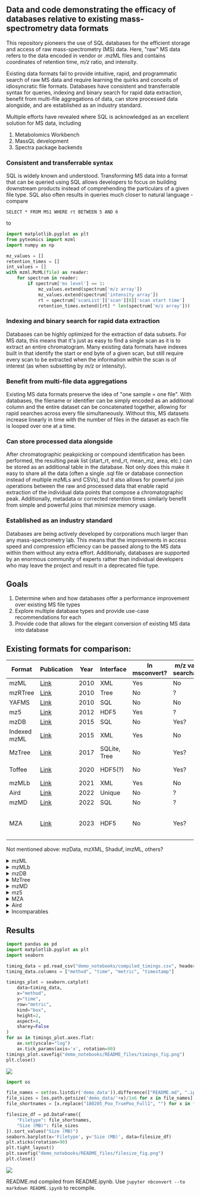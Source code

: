 ## Data and code demonstrating the efficacy of databases relative to existing mass-spectrometry data formats

This repository pioneers the use of SQL databases for the efficient storage and access of raw
mass-spectrometry (MS) data. Here, "raw" MS data refers to the data encoded in vendor or .mzML files and contains
coordinates of retention time, *m/z* ratio, and intensity.

Existing data formats fail to provide intuitive, rapid, and programmatic search of raw MS data and require learning
the quirks and conceits of idiosyncratic file formats. Databases have
consistent and transferrable syntax for queries, indexing and binary search for rapid data extraction,
benefit from multi-file aggregations of data, can store processed data alongside, and are established as an industry standard.

Multiple efforts have revealed where SQL is acknowledged as an excellent solution for MS data, including

  1. Metabolomics Workbench
  2. MassQL development
  3. Spectra package backends

### Consistent and transferrable syntax

SQL is widely known and understood. Transforming MS data into a format that can be queried using SQL allows
developers to focus on building downstream products instead of comprehending the particulars of a given
file type. SQL also often results in queries much closer to natural language - compare 

```SELECT * FROM MS1 WHERE rt BETWEEN 5 AND 6```

to

```python
import matplotlib.pyplot as plt
from pyteomics import mzml
import numpy as np

mz_values = []
retention_times = []
int_values = []
with mzml.MzML(file) as reader:
    for spectrum in reader:
        if spectrum['ms level'] == 1:
            mz_values.extend(spectrum['m/z array'])
            mz_values.extend(spectrum['intensity array'])
            rt = spectrum['scanList']['scan'][0]['scan start time']
            retention_times.extend([rt] * len(spectrum['m/z array']))
```

### Indexing and binary search for rapid data extraction

Databases can be highly optimized for the extraction of data subsets. For MS data, this means that
it's just as easy to find a single scan as it is to extract an entire chromatogram. Many existing
data formats have indexes built in that identify the start or end byte of a given scan, but still
require every scan to be extracted when the information *within* the scan is of interest (as when
subsetting by *m/z* or intensity).

### Benefit from multi-file data aggregations

Existing MS data formats preserve the idea of "one sample = one file". With databases, the filename or
identifier can be simply encoded as an additional column and the entire dataset can be concatenated
together, allowing for rapid searches across every file simultaneously. Without this, MS datasets
increase linearly in time with the number of files in the dataset as each file is looped over
one at a time.

### Can store processed data alongside

After chromatographic peakpicking or compound identification has been performed, the resulting
peak list (start_rt, end_rt, mean_mz, area, etc.) can be stored as an additional table in the
database. Not only does this make it easy to share all the data (often a single .sql file or 
database connection instead of multiple mzMLs and CSVs), but it also allows for powerful
join operations between the raw and processed data that enable rapid extraction of the
individual data points that compose a chromatographic peak. Additionally, metadata or corrected
retention times similarly benefit from simple and powerful joins that minimize memory usage.

### Established as an industry standard

Databases are being actively developed by corporations much larger than any mass-spectrometry lab. This
means that the improvements in access speed and compression efficiency can be passed along to the MS
data within them without any extra effort. Additionally, databases are supported by an enormous community
of experts rather than individual developers who may leave the project and result in a deprecated file type.

## Goals

1. Determine when and how databases offer a performance improvement over existing MS file types
2. Explore multiple database types and provide use-case recommendations for each
3. Provide code that allows for the elegant conversion of existing MS data into database

## Existing formats for comparison:

| Format | Publication | Year | Interface | In msconvert? | m/z values searchable? | Written/examples in | Notes |
| --- | --- | --- | --- | --- | --- | --- | ---
| mzML | [Link](https://www.mcponline.org/article/S1535-9476(20)31387-6/fulltext) | 2010 | XML | Yes | No | Many | |
| mzRTree | [Link](https://dx.doi.org/10.1016/j.jprot.2010.02.006) | 2010 | Tree | No | ? | Java | |
| YAFMS | [Link](https://dx.doi.org/10.1016/j.jasms.2010.06.014) | 2010 | SQL | No | No | C# | Deprecated? |
| mz5 | [Link](https://dx.doi.org/10.1074/mcp.O111.011379) | 2012 | HDF5 | Yes | ? | ? | |
| mzDB | [Link](https://dx.doi.org/10.1074/mcp.O114.039115) | 2015 | SQL | No | Yes? | Java, C++ | |
| Indexed mzML | [Link](https://dx.doi.org/10.1371/journal.pone.0125108) | 2015 | XML | Yes | No | C++, Python | |
| MzTree | [Link](https://dx.doi.org/10.1371/journal.pone.0188059) | 2017 | SQLite, Tree | No | Yes? | Java | |
| Toffee | [Link](https://dx.doi.org/10.1038/s41598-020-65015-y) | 2020 | HDF5(?) | No | Yes? | Python | Only for TOF data? |
| mzMLb | [Link](https://dx.doi.org/10.1021/acs.jproteome.0c00192) | 2021 | XML | Yes | No | Python | |
| Aird | [Link](https://dx.doi.org/10.1186/s12859-021-04490-0) | 2022 | Unique | No | ? | C# | |
| mzMD | [Link](https://dx.doi.org/10.1093/bioinformatics/btac098) | 2022 | SQL | No | ? | Java | |
| MZA | [Link](https://dx.doi.org/10.1021/acs.jproteome.2c00313) | 2023 | HDF5 | No | Yes? | Python | Separate Python package [here](https://dx.doi.org/10.1021/acs.analchem.3c01653)

Not mentioned above: mzData, mzXML, Shaduf, imzML, others?

<details>

<summary>mzML</summary>

Lots of different ways to get data out of mzMLs, including 3 dedicated Python libraries I've discovered:

  - pyteomics
  - pymzml
  - pyopenms: Wrapper around a bunch of C code to do things
      - Has multiple methods of accessing mz/rt chunks

I can't seem to get the indexed version working, at least in such a way that speeds up spectrum access. It feels like something along the lines of the below code should work (for pyteomics), but returns strange errors. 

```python
file_data=mzml.PreIndexedMzML("demo_data/180205_Poo_TruePoo_Full1_idx.mzML")
file_data=file_data.build_byte_index()
```

I also can't tell if something similar is implemented in the other libraries. Also, it may be that the other libraries just handle indexing automagically.

</details>

<details>

<summary>mzMLb</summary>


Seems to only be implemented in pyteomics? Double check this later.

</details>

<details>

<summary>mzDB</summary>


Creation is pretty straightforward via the raw2mzDB.exe tool but we can't really figure out how to access the data. Package code exists (the original developers have a Python (and R) port of some Rust code but have responded saying that the [rt/mz range extraction isn't yet supported](https://github.com/mzdb/mzdb-rs/issues/3) and hasn't been [since Johannes asked about it in 2018?](https://github.com/mzdb/rmzdb/issues/3). Developer seems responsive but just overwhelmed. R-specific rmzdb package (not to be confused with the rmzdb port of the Rust code) hasn't been touched in 5 years, the Rust/Python/R hasn't been updated in one and a half.

Someone else [wrote a Python package for mzDB access](https://github.com/jerkos/pymzdb) (annoyingly, named the same as the dev Rust port) which has all the associated functions but it's 9 years old and I haven't gotten the chance to give it a try yet and the README is sparse.

Dev version of pymzdb: 8 commits total, 2 years ago

Other version of pymzdb: 10 commits total, 9 years ago

</details>

<details>

<summary>MzTree</summary>

In the sole Github issue that exists for this, the developer says "MZTree is not a format like, say, mzML or .raw. It is a storage and retrieval system." Frankly, I don't understand what this means - the data's gotta be stored somewhere and the article certainly makes it sound like it's a method for storing the data for rapid access. After following the instructions on the Github for installation and compilation with Apache Maven, I'm able to access msViz (`java -jar MZTree/msDataServer/msDataServer-1.0.jar`) and convert mzMLs to mzTree files (and the mzTree-points extra) but can't figure out how to query the server. Running `ifconfig` in WSL (where I installed msViz) gave me the IP address to use (172.27.178.175) which, combined with the port number specified in the application let me open a client with Chrome. I then tried to guess at the parameters but got a 500 internal server error with `http://172.27.178.175:4567/api/v2/getpoints?mzmin=118.08&mzmax=118.10&rtmin=0&rtmax=100`. Instead, I needed to specify numpoints as well so `http://172.27.178.175:4567/api/v2/getpoints?mzmin=118.08&mzmax=118.10&rtmin=0&rtmax=10&numpoints=0` returns the expected data.

8 commits in the repo, last one 7 years ago.

</details>

<details>

<summary>mzMD</summary>

Basically a port of MzTree with some upgrades to the visualization system, so results should be comparable. Their Github is just a pared-down version of MzTree's, no install or startup instructions but seems to behave exactly like MzTree. The MzViz API is exactly the same except the final parameter (number of points) has been changed to `n` and `m` parameters: `http://172.27.178.175:4567/api/v2/getpoints?mzmin=118.08&mzmax=118.10&rtmin=6.5&rtmax=8&n=0&m=0`.

3 commits in the repo (basically just "add files via upload"), last one 4 years ago.

</details>

<details>

<summary>mz5</summary>

Successfully created mz5 file via msconvert and wrote Python code for accessing mz5 files but it's pretty basic. Could maybe be sped up/accelerated with the [pymz5](https://github.com/jmchilton/pymz5/tree/master) library but that library is pretty old now and didn't seem to take off at all (zero issues, very few interactions). Doesn't provide any info about how to use the library either beyond install even though it seems like a ton of work was put into it (782 commits).
I still need to try this library and see whether it's functional but I'm skeptical - 11 years ago was still Python 2, right?

782 commits in the repo, last one 11 years ago

</details>

<details>

<summary>MZA</summary>

Files were created successfully via the command-line tool (although the README was only recently updated to tell the user how to download it from the releases). Installing `mzapy` from the `no_full_mz_array` branch worked after some back and forth with the responsive dev. Also wrote my own Python access code treating it as an HDF5 which surprisingly made RT range queries much faster, though the chromatogram extraction is faster with `mzapy`.

20 commits in the MZA repo, last one 2 days ago (after I opened an issue for it, prior to which it had been 2 years)

80 commits in the `mzapy` repo with more on various branches, last one a few days ago (after I opened an issue for it)

</details>

<details>

<summary>Aird</summary>

Haven't started yet. Lots of development, lots of support and interest. Seems to have built-in Python support, last updated 2 years ago. Unclear whether it's faster or just more compressed - they don't really show a speed vs format graph AFAIK. For whatever reason, Python isn't recognizing the install but I think that's on me. Conversion was successful and I've uploaded the .aird and .json files to demo_data.

466 commits in the repo, last one 7 months ago (2 years for the python-specific stuff)

</details>

<details>

<summary>Incomparables</summary>

### YAFMS

Seems fully deprecated - the link in the original manuscript now just redirects to PNNL's general software page and I can't find any residuals of the code via quick Googling.

### mzRTree

Haven't started yet. Seems like an older file type and only really compares to GUI formats. No idea how to convert the data into this format or access it - there's no Github I've been able to find and the only code associated I have found [is in Matlab](https://viewer.mathworks.com/?viewer=plain_code&url=https%3A%2F%2Fwww.mathworks.com%2Fmatlabcentral%2Fmlc-downloads%2Fdownloads%2Fe5af2033-4a80-11e4-9553-005056977bd0%2F65b8e141-bbf2-ecf1-80a0-1929890c734e%2Ffiles%2F3DSpectra%2FmzRTreeCreation.m&embed=web). mzDB somehow made it work (and found an example file?) but I have no idea how they did this.

### Toffee

Only works with TOF data, as far as I can tell. That disqualifies it from comparison in my opinion.

### UIMF

UIMF is used by PNNL for their large-scale MS data and uses SQLite as the backend but all the access code is written in C#/C++ and doesn't have a shallow enough learning curve for me to pick it up.

</details>

## Results


```python
import pandas as pd
import matplotlib.pyplot as plt
import seaborn

timing_data = pd.read_csv("demo_notebooks/compiled_timings.csv", header=None)
timing_data.columns = ["method", "time", "metric", "timestamp"]

timings_plot = seaborn.catplot(
    data=timing_data, 
    x="method", 
    y="time", 
    row="metric", 
    kind="box", 
    height=2,
    aspect=4, 
    sharey=False
)
for ax in timings_plot.axes.flat:
    ax.set(yscale="log")
    ax.tick_params(axis='x', rotation=90)
timings_plot.savefig("demo_notebooks/README_files/timings_fig.png")
plt.close()
```

![](demo_notebooks/README_files/timings_fig.png)


```python
import os

file_names = set(os.listdir('demo_data')).difference(["README.md", ".ipynb_checkpoints"])
file_sizes = [os.path.getsize('demo_data/'+x)/1e6 for x in file_names]
file_shortnames = [x.replace("180205_Poo_TruePoo_Full1", "") for x in file_names]

filesize_df = pd.DataFrame({
    "Filetype": file_shortnames,
    "Size (MB)": file_sizes
}).sort_values("Size (MB)")
seaborn.barplot(x='Filetype', y='Size (MB)', data=filesize_df)
plt.xticks(rotation=90)
plt.tight_layout()
plt.savefig("demo_notebooks/README_files/filesize_fig.png")
plt.close()
```

![](demo_notebooks/README_files/filesize_fig.png)

README.md compiled from README.ipynb. Use `jupyter nbconvert --to markdown README.ipynb` to recompile.
